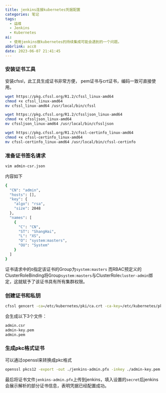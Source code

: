 ```yaml
---
title: jenkins连接kubernetes凭据配置
categories: 笔记
tags:
  - 运维
  - Jenkins
  - Kubernetes
ai:
  - 使用jenkins做kubernetes的持续集成可能会遇到的一个问题。
abbrlink: acc8
date: 2023-06-07 21:41:45
---
```


### 安装证书工具

安装cfssl，此工具生成证书非常方便， pem证书与crt证书，编码一致可直接使用。

```bash
wget https://pkg.cfssl.org/R1.2/cfssl_linux-amd64
chmod +x cfssl_linux-amd64
mv cfssl_linux-amd64 /usr/local/bin/cfssl

wget https://pkg.cfssl.org/R1.2/cfssljson_linux-amd64
chmod +x cfssljson_linux-amd64
mv cfssljson_linux-amd64 /usr/local/bin/cfssljson

wget https://pkg.cfssl.org/R1.2/cfssl-certinfo_linux-amd64
chmod +x cfssl-certinfo_linux-amd64
mv cfssl-certinfo_linux-amd64 /usr/local/bin/cfssl-certinfo
```

### 准备证书签名请求

```bash
vim admin-csr.json
```

内容如下

```bash
{
  "CN": "admin",
  "hosts": [],
  "key": {
    "algo": "rsa",
    "size": 2048
  },
  "names": [
    {
      "C": "CN",
      "ST": "ShangHai",
      "L": "XS",
      "O": "system:masters",
      "OU": "System"
    }
  ]
}
```

证书请求中的`O`指定该证书的Group为`system:masters`
而RBAC预定义的ClusterRoleBinding将Group`system:masters`与ClusterRole`cluster-admin`绑定，这就赋予了该证书具有所有集群权限。

### 创建证书和私钥

```bash
cfssl gencert -ca=/etc/kubernetes/pki/ca.crt -ca-key=/etc/kubernetes/pki/ca.key --profile=kubernetes admin-csr.json | cfssljson -bare admin
```

会生成以下3个文件：

```bash
admin.csr
admin-key.pem
admin.pem
```

### 生成pkc格式证书

可以通过openssl来转换成pkc格式

```bash
openssl pkcs12 -export -out ./jenkins-admin.pfx -inkey ./admin-key.pem -in ./admin.pem -passout pass:<secret>
```

最后将证书文件`jenkins-admin.pfx`上传到jenkins，填入设置的`secret`后jenkins会展示解析的部分证书信息，表明凭据已经配置成功。


